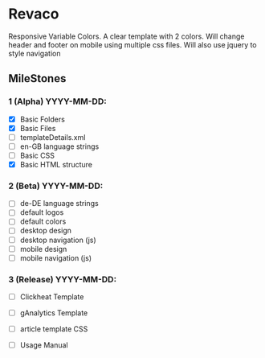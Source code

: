 # Revaco

Responsive Variable Colors. A clear template with 2 colors. Will change header and footer on mobile using multiple css files. Will also use jquery to style navigation

## MileStones

### 1 (Alpha) YYYY-MM-DD:
- [X] Basic Folders
- [X] Basic Files
- [ ] templateDetails.xml
- [ ] en-GB language strings
- [ ] Basic CSS
- [X] Basic HTML structure

### 2 (Beta) YYYY-MM-DD:
- [ ] de-DE language strings
- [ ] default logos
- [ ] default colors
- [ ] desktop design
- [ ] desktop navigation (js)
- [ ] mobile design
- [ ] mobile navigation (js)

### 3 (Release) YYYY-MM-DD:
- [ ] Clickheat Template
- [ ] gAnalytics Template
- [ ] article template CSS
- [ ] Usage Manual

